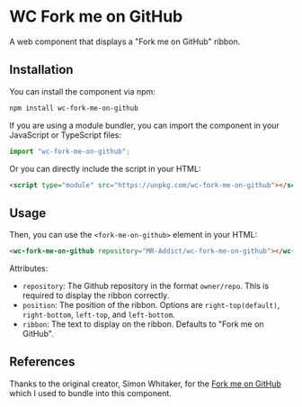 # WC Fork me on GitHub

A web component that displays a "Fork me on GitHub" ribbon.

## Installation

You can install the component via npm:

```bash
npm install wc-fork-me-on-github
```

If you are using a module bundler, you can import the component in your JavaScript or TypeScript files:

```js
import "wc-fork-me-on-github";
```

Or you can directly include the script in your HTML:

```html
<script type="module" src="https://unpkg.com/wc-fork-me-on-github"></script>
```

## Usage

Then, you can use the `<fork-me-on-github>` element in your HTML:

```html
<wc-fork-me-on-github repository="MR-Addict/wc-fork-me-on-github"></wc-fork-me-on-github>
```

Attributes:

- `repository`: The Github repository in the format `owner/repo`. This is required to display the ribbon correctly.
- `position`: The position of the ribbon. Options are `right-top(default)`, `right-bottom`, `left-top`, and `left-bottom`.
- `ribbon`: The text to display on the ribbon. Defaults to "Fork me on GitHub".

## References

Thanks to the original creator, Simon Whitaker, for the [Fork me on GitHub](https://github.com/simonwhitaker/github-fork-ribbon-css) which I used to bundle into this component.
